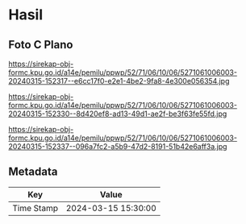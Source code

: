 # Hasil

## Foto C Plano

https://sirekap-obj-formc.kpu.go.id/a14e/pemilu/ppwp/52/71/06/10/06/5271061006003-20240315-152317--e6cc17f0-e2e1-4be2-9fa8-4e300e056354.jpg

https://sirekap-obj-formc.kpu.go.id/a14e/pemilu/ppwp/52/71/06/10/06/5271061006003-20240315-152330--8d420ef8-ad13-49d1-ae2f-be3f63fe55fd.jpg

https://sirekap-obj-formc.kpu.go.id/a14e/pemilu/ppwp/52/71/06/10/06/5271061006003-20240315-152337--096a7fc2-a5b9-47d2-8191-51b42e6aff3a.jpg


## Metadata

| Key        | Value               |
| ---------- | ------------------- |
| Time Stamp | 2024-03-15 15:30:00 |



